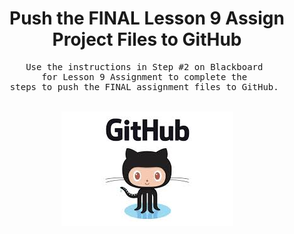 <center><h1>Push the FINAL Lesson 9 Assign Project Files to GitHub</h1></center>

<center><pre>Use the instructions in Step #2 on Blackboard <br>for Lesson 9 Assignment to complete the <br>steps to push the FINAL assignment files to GitHub. </pre></center>
<br>
<center>
<img src=".guides/img/github.jpg"  />
</center>